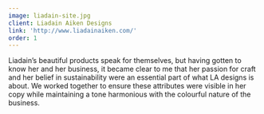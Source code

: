 ```yaml
---
image: liadain-site.jpg
client: Liadain Aiken Designs
link: 'http://www.liadainaiken.com/'
order: 1
---
```

Liadain’s beautiful products speak for themselves, but having gotten to know her and her business, it became clear to me that her passion for craft and her belief in sustainability were an essential part of what LA designs is about. We worked together to ensure these attributes were visible in her copy while maintaining a tone harmonious with the colourful nature of the business.
